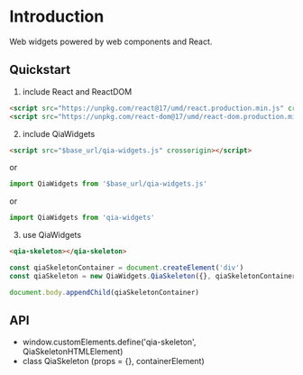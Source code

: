 # Introduction

Web widgets powered by web components and React.


## Quickstart

1. include React and ReactDOM

```html
<script src="https://unpkg.com/react@17/umd/react.production.min.js" crossorigin></script>
<script src="https://unpkg.com/react-dom@17/umd/react-dom.production.min.js" crossorigin></script>
```

2. include QiaWidgets

```html
<script src="$base_url/qia-widgets.js" crossorigin></script>
```

or

```js
import QiaWidgets from '$base_url/qia-widgets.js'
```

or

```js
import QiaWidgets from 'qia-widgets'
```

3. use QiaWidgets

```html
<qia-skeleton></qia-skeleton>
```

```js
const qiaSkeletonContainer = document.createElement('div')
const qiaSkeleton = new QiaWidgets.QiaSkeleton({}, qiaSkeletonContainer)

document.body.appendChild(qiaSkeletonContainer)
```


## API

- window.customElements.define('qia-skeleton', QiaSkeletonHTMLElement)
- class QiaSkeleton (props = {}, containerElement)

